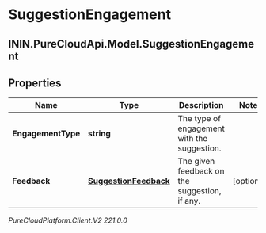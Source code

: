 # SuggestionEngagement

## ININ.PureCloudApi.Model.SuggestionEngagement

## Properties

|Name | Type | Description | Notes|
|------------ | ------------- | ------------- | -------------|
| **EngagementType** | **string** | The type of engagement with the suggestion. | |
| **Feedback** | [**SuggestionFeedback**](SuggestionFeedback) | The given feedback on the suggestion, if any. | [optional] |



_PureCloudPlatform.Client.V2 221.0.0_
